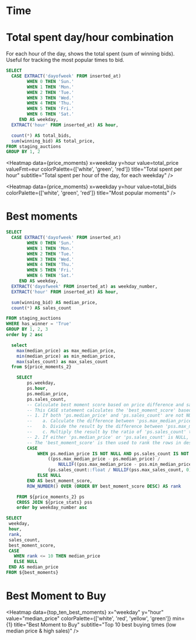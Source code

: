 # Time
 
# Total spent day/hour combination

For each hour of the day, shows the total spent (sum of winning bids). Useful for tracking the most popular times to bid.

```sql price_moments
SELECT
  CASE EXTRACT('dayofweek' FROM inserted_at)
        WHEN 0 THEN 'Sun.'
        WHEN 1 THEN 'Mon.'
        WHEN 2 THEN 'Tue.'
        WHEN 3 THEN 'Wed.'
        WHEN 4 THEN 'Thu.'
        WHEN 5 THEN 'Fri.'
        WHEN 6 THEN 'Sat.'
     END AS weekday,
  EXTRACT('hour' FROM inserted_at) AS hour,

  count(*) AS total_bids,
  sum(winning_bid) AS total_price,
FROM staging_auctions
GROUP BY 1, 2
```

<Heatmap 
    data={price_moments} 
    x=weekday 
    y=hour 
    value=total_price 
    valueFmt=eur 
    colorPalette={['white', 'green', 'red']}
    title="Total spent per hour"
    subtitle="Total spent per hour of the day, for each weekday"
/>

<Heatmap 
    data={price_moments} 
    x=weekday 
    y=hour 
    value=total_bids 
    colorPalette={['white', 'green', 'red']}
    title="Most popular moments"
/>

 # Best moments

```sql price_moments_2
SELECT
  CASE EXTRACT('dayofweek' FROM inserted_at)
        WHEN 0 THEN 'Sun.'
        WHEN 1 THEN 'Mon.'
        WHEN 2 THEN 'Tue.'
        WHEN 3 THEN 'Wed.'
        WHEN 4 THEN 'Thu.'
        WHEN 5 THEN 'Fri.'
        WHEN 6 THEN 'Sat.'
     END AS weekday,
  EXTRACT('dayofweek' FROM inserted_at) as weekday_number,
  EXTRACT('hour' FROM inserted_at) AS hour,

  sum(winning_bid) AS median_price,
  count(*) AS sales_count

FROM staging_auctions
WHERE has_winner = 'True'
GROUP BY 1, 2, 3
order by 2 asc
```

```sql price_stats
  select 
    max(median_price) as max_median_price,
    min(median_price) as min_median_price,
    max(sales_count) as max_sales_count
  from ${price_moments_2}
```

```sql best_moments
    SELECT
        ps.weekday,
        ps.hour,
        ps.median_price,
        ps.sales_count,
        -- Calculate best moment score based on price difference and sales volume
        -- This CASE statement calculates the 'best_moment_score' based on the following logic:
        -- 1. If both 'ps.median_price' and 'ps.sales_count' are not NULL:
        --    a. Calculate the difference between 'pss.max_median_price' and 'ps.median_price'.
        --    b. Divide the result by the difference between 'pss.max_median_price' and 'pss.min_median_price', ensuring no division by zero using NULLIF.
        --    c. Multiply the result by the ratio of 'ps.sales_count' to 'pss.max_sales_count', ensuring no division by zero using NULLIF.
        -- 2. If either 'ps.median_price' or 'ps.sales_count' is NULL, the 'best_moment_score' is set to NULL.
        -- The 'best_moment_score' is then used to rank the rows in descending order using ROW_NUMBER().
        CASE
            WHEN ps.median_price IS NOT NULL AND ps.sales_count IS NOT NULL THEN
                ((pss.max_median_price - ps.median_price) / 
                    NULLIF((pss.max_median_price - pss.min_median_price), 0)) *
                (ps.sales_count::float / NULLIF(pss.max_sales_count, 0))
            ELSE NULL
        END AS best_moment_score,
        ROW_NUMBER() OVER (ORDER BY best_moment_score DESC) AS rank

    FROM ${price_moments_2} ps
    CROSS JOIN ${price_stats} pss
    order by weekday_number asc
 ```


 ```sql top_ten_best_moments
 SELECT
  weekday,
  hour,
  rank,
  sales_count,
  best_moment_score,
  CASE
    WHEN rank <= 10 THEN median_price
    ELSE NULL
  END AS median_price
 FROM ${best_moments}
 ```

# Best Moment to Buy

<Heatmap 
  data={top_ten_best_moments}
  x="weekday"
  y="hour"
  value="median_price"
  colorPalette={['white', 'red', 'yellow', 'green']}
  min={1}
  title="Best Moment to Buy"
  subtitle="Top 10 best buying times (low median price & high sales)"
 />
